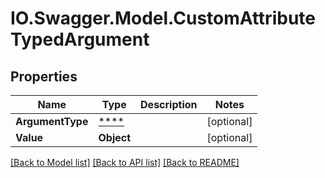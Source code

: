 # IO.Swagger.Model.CustomAttributeTypedArgument
## Properties

Name | Type | Description | Notes
------------ | ------------- | ------------- | -------------
**ArgumentType** | [****](.md) |  | [optional] 
**Value** | **Object** |  | [optional] 

[[Back to Model list]](../README.md#documentation-for-models) [[Back to API list]](../README.md#documentation-for-api-endpoints) [[Back to README]](../README.md)

